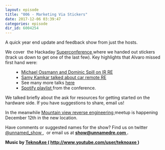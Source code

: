 ```yaml
---
layout: episode
title: "006 - Marketing Via Stickers"
date: 2017-12-06 03:39:47
categories: episode
dir_id: 6004254
---
```

<p>
 A quick year end update and feedback show from just the hosts.
</p>
<p>
 We cover  the Hackaday
 <a href="https://hackaday.com/2017/11/12/hackaday-links-supercon-sunday/">
  Superconference
 </a>
 where we handed out stickers (track us down to get one of the last few). Key highlights that Alvaro missed first hand were:
</p>
<div style="margin-left: 2em;">
 <ul>
  <li>
   <a href="https://www.youtube.com/watch?v=J2ggQaVpKAw">
    Michael Ossmann and Dominic Spill on IR RE
   </a>
  </li>
  <li>
   <a href="https://www.youtube.com/watch?v=RpD-yMcg4P4">
    Samy Kamkar talked about car remote RE
   </a>
  </li>
  <li>
   See many more talks
   <a href="https://www.youtube.com/watch?v=J2ggQaVpKAw&amp;list=PL_tws4AXg7avnqg5rKvabaoykfJR0x21t">
    here
   </a>
  </li>
  <li>
   <a href="https://open.spotify.com/user/124211439/playlist/2N5JFUsL1FKuNvnWlii6ZJ?si=aO-o20t_S2KhKXgNYMAXGA&amp;utm_content=buffer91bd9&amp;utm_medium=social&amp;utm_source=twitter.com&amp;utm_campaign=buffer">
    Spotify playlist
   </a>
   from the conference.
  </li>
 </ul>
</div>
<p>
 We talked briefly about the ask for resources for getting started on the hardware side. If you have suggestions to share, email us!
</p>
<p>
 In the meanwhile
 <a href="https://www.meetup.com/Mountain-View-Reverse-Engineering-Meetup/">
  Mountain view reverse engineering
 </a>
 meetup is happening December 12th in the new location.
</p>
<p>
 Have comments or suggested names for the show? Find us on twitter
 <a href="https://twitter.com/unnamed_show">
  @unnamed_show
 </a>
 ,  or email us at
 <a href="mailto:show@unnamedre.com">
  <strong>
   show@unnamedre.com
  </strong>
 </a>
 <strong>
  .
 </strong>
</p>
<p>
 <strong>
  Music by
 </strong>
 <a href="http://www.teknoaxe.com">
  <strong>
   TeknoAxe
  </strong>
 </a>
 <strong>
  (
 </strong>
 <a href="http://www.youtube.com/user/teknoaxe">
  <strong>
   http://www.youtube.com/user/teknoaxe
  </strong>
 </a>
 <strong>
  )
 </strong>
</p>
